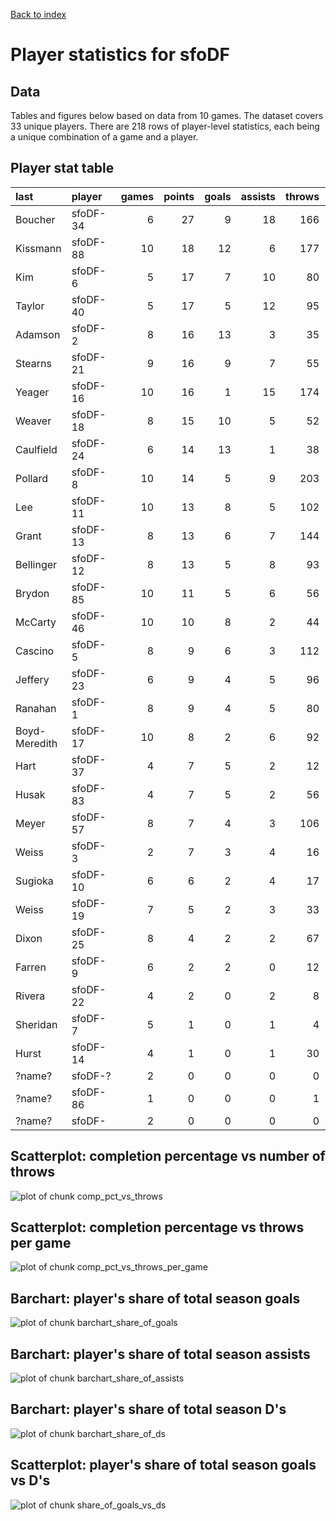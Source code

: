 
<a href="../index.html">Back to index</a>



# Player statistics for sfoDF

## Data

Tables and figures below based on data from 10 games. The dataset covers 33 unique players. There are 218 rows of player-level statistics, each being a unique combination of a game and a player. 

## Player stat table

|last          |player   | games| points| goals| assists| throws| completions| comp_pct| def| catches| drop|
|:-------------|:--------|-----:|------:|-----:|-------:|------:|-----------:|--------:|---:|-------:|----:|
|Boucher       |sfoDF-34 |     6|     27|     9|      18|    166|         139|     0.84|   9|     141|    7|
|Kissmann      |sfoDF-88 |    10|     18|    12|       6|    177|         160|     0.90|   0|     168|    0|
|Kim           |sfoDF-6  |     5|     17|     7|      10|     80|          74|     0.92|   3|      84|    1|
|Taylor        |sfoDF-40 |     5|     17|     5|      12|     95|          79|     0.83|   1|      87|    1|
|Adamson       |sfoDF-2  |     8|     16|    13|       3|     35|          32|     0.91|   6|      47|    0|
|Stearns       |sfoDF-21 |     9|     16|     9|       7|     55|          49|     0.89|   7|      64|    2|
|Yeager        |sfoDF-16 |    10|     16|     1|      15|    174|         143|     0.82|   3|     110|    8|
|Weaver        |sfoDF-18 |     8|     15|    10|       5|     52|          46|     0.88|   4|      57|    2|
|Caulfield     |sfoDF-24 |     6|     14|    13|       1|     38|          36|     0.95|   4|      49|    1|
|Pollard       |sfoDF-8  |    10|     14|     5|       9|    203|         176|     0.87|   4|     161|    7|
|Lee           |sfoDF-11 |    10|     13|     8|       5|    102|          88|     0.86|   4|      82|    2|
|Grant         |sfoDF-13 |     8|     13|     6|       7|    144|         128|     0.89|   3|     120|    4|
|Bellinger     |sfoDF-12 |     8|     13|     5|       8|     93|          73|     0.78|   6|      58|    4|
|Brydon        |sfoDF-85 |    10|     11|     5|       6|     56|          46|     0.82|  13|      63|    3|
|McCarty       |sfoDF-46 |    10|     10|     8|       2|     44|          40|     0.91|   7|      54|    2|
|Cascino       |sfoDF-5  |     8|      9|     6|       3|    112|          97|     0.87|   7|      92|    6|
|Jeffery       |sfoDF-23 |     6|      9|     4|       5|     96|          74|     0.77|   6|      72|    2|
|Ranahan       |sfoDF-1  |     8|      9|     4|       5|     80|          70|     0.88|   3|      61|    3|
|Boyd-Meredith |sfoDF-17 |    10|      8|     2|       6|     92|          78|     0.85|   2|      57|    1|
|Hart          |sfoDF-37 |     4|      7|     5|       2|     12|          11|     0.92|   2|      17|    1|
|Husak         |sfoDF-83 |     4|      7|     5|       2|     56|          47|     0.84|   1|      45|    1|
|Meyer         |sfoDF-57 |     8|      7|     4|       3|    106|          90|     0.85|   0|      72|    2|
|Weiss         |sfoDF-3  |     2|      7|     3|       4|     16|          14|     0.88|   0|      18|    0|
|Sugioka       |sfoDF-10 |     6|      6|     2|       4|     17|          13|     0.76|   4|      18|    1|
|Weiss         |sfoDF-19 |     7|      5|     2|       3|     33|          31|     0.94|   1|      35|    0|
|Dixon         |sfoDF-25 |     8|      4|     2|       2|     67|          58|     0.87|   3|      51|    3|
|Farren        |sfoDF-9  |     6|      2|     2|       0|     12|           9|     0.75|   2|      14|    0|
|Rivera        |sfoDF-22 |     4|      2|     0|       2|      8|           8|     1.00|   1|       9|    0|
|Sheridan      |sfoDF-7  |     5|      1|     0|       1|      4|           2|     0.50|   2|       4|    0|
|Hurst         |sfoDF-14 |     4|      1|     0|       1|     30|          26|     0.87|   1|      24|    1|
|?name?        |sfoDF-?  |     2|      0|     0|       0|      0|           0|      NaN|   0|       3|    0|
|?name?        |sfoDF-86 |     1|      0|     0|       0|      1|           1|     1.00|   0|       1|    0|
|?name?        |sfoDF-   |     2|      0|     0|       0|      0|           0|      NaN|   0|       0|    0|

## Scatterplot: completion percentage vs number of throws
![plot of chunk comp_pct_vs_throws](./sfoDF_player-stats_files/figure-html/comp_pct_vs_throws.png) 

## Scatterplot: completion percentage vs throws per game
![plot of chunk comp_pct_vs_throws_per_game](./sfoDF_player-stats_files/figure-html/comp_pct_vs_throws_per_game.png) 



## Barchart: player's share of total season goals
![plot of chunk barchart_share_of_goals](./sfoDF_player-stats_files/figure-html/barchart_share_of_goals.png) 

## Barchart: player's share of total season assists
![plot of chunk barchart_share_of_assists](./sfoDF_player-stats_files/figure-html/barchart_share_of_assists.png) 

## Barchart: player's share of total season D's
![plot of chunk barchart_share_of_ds](./sfoDF_player-stats_files/figure-html/barchart_share_of_ds.png) 

## Scatterplot: player's share of total season goals vs D's
![plot of chunk share_of_goals_vs_ds](./sfoDF_player-stats_files/figure-html/share_of_goals_vs_ds.png) 


